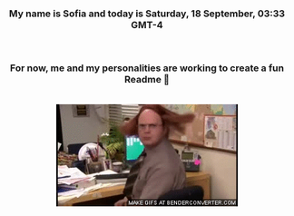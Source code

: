


<div align="center">
<h3 >My name is Sofia and today is Saturday, 18 September, 03:33 GMT-4</h3><br>
<h3 >For now, me and my personalities are working to create a fun Readme 👋
</h3><br>
<img src='img/dwight.gif' alt='working...'/>
</div>
